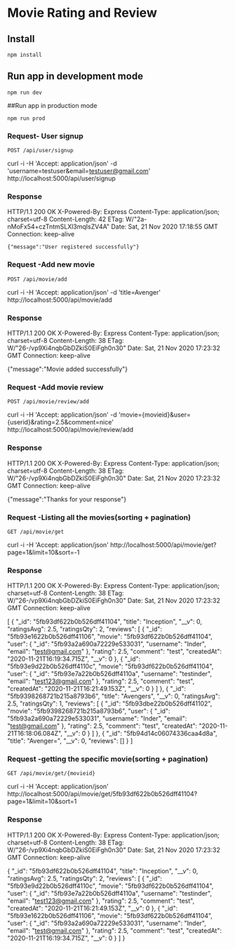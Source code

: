 # Movie Rating and Review

## Install

    npm install

## Run  app in development mode

    npm run dev

##Run  app in production mode

    npm run prod

### Request- User signup

`POST /api/user/signup`

   curl -i -H 'Accept: application/json' -d 'username=testuser&email=testuser@gmail.com' http://localhost:5000/api/user/signup

### Response

HTTP/1.1 200 OK
X-Powered-By: Express
Content-Type: application/json; charset=utf-8
Content-Length: 42
ETag: W/"2a-nMoFx54+czTntmSLXl3mqIsZV4A"
Date: Sat, 21 Nov 2020 17:18:55 GMT
Connection: keep-alive


    {"message":"User registered successfully"}


### Request -Add new movie

`POST /api/movie/add`

   curl -i -H 'Accept: application/json' -d 'title=Avenger' http://localhost:5000/api/movie/add

### Response

HTTP/1.1 200 OK
X-Powered-By: Express
Content-Type: application/json; charset=utf-8
Content-Length: 38
ETag: W/"26-/vp9Xi4nqbGbDZkiS0EiFgh0n30"
Date: Sat, 21 Nov 2020 17:23:32 GMT
Connection: keep-alive


{"message":"Movie added successfully"}



### Request -Add movie review

`POST /api/movie/review/add`

   curl -i -H 'Accept: application/json' -d 'movie={movieid}&user={userid}&rating=2.5&comment=nice' http://localhost:5000/api/movie/review/add

### Response

HTTP/1.1 200 OK
X-Powered-By: Express
Content-Type: application/json; charset=utf-8
Content-Length: 38
ETag: W/"26-/vp9Xi4nqbGbDZkiS0EiFgh0n30"
Date: Sat, 21 Nov 2020 17:23:32 GMT
Connection: keep-alive


{"message":"Thanks for your response"}


### Request -Listing all the movies(sorting + pagination)

`GET /api/movie/get`

   curl -i -H 'Accept: application/json'  http://localhost:5000/api/movie/get?page=1&limit=10&sort=-1

### Response

HTTP/1.1 200 OK
X-Powered-By: Express
Content-Type: application/json; charset=utf-8
Content-Length: 38
ETag: W/"26-/vp9Xi4nqbGbDZkiS0EiFgh0n30"
Date: Sat, 21 Nov 2020 17:23:32 GMT
Connection: keep-alive



[
    {
        "_id": "5fb93df622b0b526dff41104",
        "title": "Inception",
        "__v": 0,
        "ratingsAvg": 2.5,
        "ratingsQty": 2,
        "reviews": [
            {
                "_id": "5fb93e1622b0b526dff41106",
                "movie": "5fb93df622b0b526dff41104",
                "user": {
                    "_id": "5fb93a2a690a72229e533031",
                    "username": "Inder",
                    "email": "test@gmail.com"
                },
                "rating": 2.5,
                "comment": "test",
                "createdAt": "2020-11-21T16:19:34.715Z",
                "__v": 0
            },
            {
                "_id": "5fb93e9d22b0b526dff4110c",
                "movie": "5fb93df622b0b526dff41104",
                "user": {
                    "_id": "5fb93e7a22b0b526dff4110a",
                    "username": "testinder",
                    "email": "test123@gmail.com"
                },
                "rating": 2.5,
                "comment": "test",
                "createdAt": "2020-11-21T16:21:49.153Z",
                "__v": 0
            }
        ]
    },
    {
        "_id": "5fb9398268721b215a8793b6",
        "title": "Avengers",
        "__v": 0,
        "ratingsAvg": 2.5,
        "ratingsQty": 1,
        "reviews": [
            {
                "_id": "5fb93dbe22b0b526dff41102",
                "movie": "5fb9398268721b215a8793b6",
                "user": {
                    "_id": "5fb93a2a690a72229e533031",
                    "username": "Inder",
                    "email": "test@gmail.com"
                },
                "rating": 2.5,
                "comment": "test",
                "createdAt": "2020-11-21T16:18:06.084Z",
                "__v": 0
            }
        ]
    },
    {
        "_id": "5fb94d14c06074336caa4d8a",
        "title": "Avenger=",
        "__v": 0,
        "reviews": []
    }
]



### Request -getting the specific  movie(sorting + pagination)

`GET /api/movie/get/{movieid}`

   curl -i -H 'Accept: application/json'  http://localhost:5000/api/movie/get/5fb93df622b0b526dff41104?page=1&limit=10&sort=1

### Response

HTTP/1.1 200 OK
X-Powered-By: Express
Content-Type: application/json; charset=utf-8
Content-Length: 38
ETag: W/"26-/vp9Xi4nqbGbDZkiS0EiFgh0n30"
Date: Sat, 21 Nov 2020 17:23:32 GMT
Connection: keep-alive



{
    "_id": "5fb93df622b0b526dff41104",
    "title": "Inception",
    "__v": 0,
    "ratingsAvg": 2.5,
    "ratingsQty": 2,
    "reviews": [
        {
            "_id": "5fb93e9d22b0b526dff4110c",
            "movie": "5fb93df622b0b526dff41104",
            "user": {
                "_id": "5fb93e7a22b0b526dff4110a",
                "username": "testinder",
                "email": "test123@gmail.com"
            },
            "rating": 2.5,
            "comment": "test",
            "createdAt": "2020-11-21T16:21:49.153Z",
            "__v": 0
        },
        {
            "_id": "5fb93e1622b0b526dff41106",
            "movie": "5fb93df622b0b526dff41104",
            "user": {
                "_id": "5fb93a2a690a72229e533031",
                "username": "Inder",
                "email": "test@gmail.com"
            },
            "rating": 2.5,
            "comment": "test",
            "createdAt": "2020-11-21T16:19:34.715Z",
            "__v": 0
        }
    ]
}





